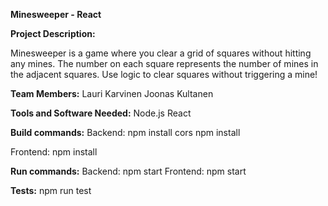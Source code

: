 **Minesweeper - React**

**Project Description:**

Minesweeper is a game where you clear a grid of squares without hitting any mines. The number on each square represents the number of mines in the adjacent squares. Use logic to clear squares without triggering a mine!

**Team Members:**
Lauri Karvinen
Joonas Kultanen


**Tools and Software Needed:**
Node.js 
React

**Build commands:**
Backend:
npm install cors
npm install 

Frontend:
npm install

**Run commands:**
Backend:
npm start
Frontend:
npm start

**Tests:**
npm run test
